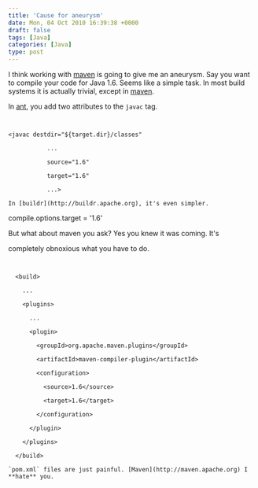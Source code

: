 ```yaml
---
title: 'Cause for aneurysm'
date: Mon, 04 Oct 2010 16:39:38 +0000
draft: false
tags: [Java]
categories: [Java]
type: post
---
```


I think working with [maven](http://maven.apache.org/pom.html#Build) is going to give me an aneurysm. Say you want to compile your code for Java 1.6. Seems like a simple task. In most build systems it is actually trivial, except in [maven](http://maven.apache.org/pom.html#Build).

In [ant](http://ant.apache.org/), you add two attributes to the `javac` tag.

```


<javac destdir="${target.dir}/classes"

           ...

           source="1.6"

           target="1.6"

           ...>

In [buildr](http://buildr.apache.org), it's even simpler.

```


compile.options.target = '1.6'

But what about maven you ask? Yes you knew it was coming. It's

completely obnoxious what you have to do.

```


  <build>

    ...

    <plugins>

      ...

      <plugin>

        <groupId>org.apache.maven.plugins</groupId>

        <artifactId>maven-compiler-plugin</artifactId>

        <configuration>

          <source>1.6</source>

          <target>1.6</target>

        </configuration>

      </plugin>

    </plugins>

  </build>

`pom.xml` files are just painful. [Maven](http://maven.apache.org) I **hate** you.


```
```
```
